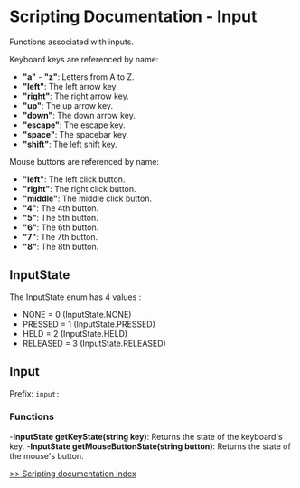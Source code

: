 # Scripting Documentation - Input
Functions associated with inputs.

Keyboard keys are referenced by name:
- **"a"** - **"z"**: Letters from A to Z.
- **"left"**: The left arrow key.
- **"right"**: The right arrow key.
- **"up"**: The up arrow key.
- **"down"**: The down arrow key.
- **"escape"**: The escape key.
- **"space"**: The spacebar key.
- **"shift"**: The left shift key.

Mouse buttons are referenced by name:
- **"left"**: The left click button.
- **"right"**: The right click button.
- **"middle"**: The middle click button.
- **"4"**: The 4th button.
- **"5"**: The 5th button.
- **"6"**: The 6th button.
- **"7"**: The 7th button.
- **"8"**: The 8th button.

## InputState
The InputState enum has 4 values :
- NONE = 0 (InputState.NONE)
- PRESSED = 1 (InputState.PRESSED)
- HELD = 2 (InputState.HELD)
- RELEASED = 3 (InputState.RELEASED)

## Input
Prefix: ``input:``

### Functions
-**InputState getKeyState(string key)**: Returns the state of the keyboard's key.
-**InputState getMouseButtonState(string button)**: Returns the state of the mouse's button.

[>> Scripting documentation index](../index.md)